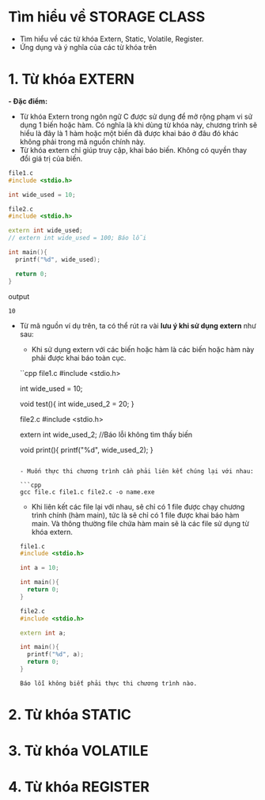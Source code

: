 # Tìm hiểu về STORAGE CLASS
- Tìm hiểu về các từ khóa Extern, Static, Volatile, Register.
- Ứng dụng và ý nghĩa của các từ khóa trên
# 1. Từ khóa EXTERN
**- Đặc điểm:**
  - Từ khóa Extern trong ngôn ngữ C được sử dụng để mở rộng phạm vi sử dụng 1 biến hoặc hàm. Có nghĩa là khi dùng từ khóa này, chương trình sẽ hiểu là đây là 1 hàm hoặc một biến đã được khai báo ở đâu đó khác không phải trong mã nguồn chính này.
  - Từ khóa extern chỉ giúp truy cập, khai báo biến. Không có quyền thay đổi giá trị của biến.
  ```cpp
  file1.c
  #include <stdio.h>
  
  int wide_used = 10;
  
  file2.c
  #include <stdio.h>
  
  extern int wide_used;
  // extern int wide_used = 100; Báo lỗi
  
  int main(){
    printf("%d", wide_used);
  
    return 0;
  }
  ```
  output
  ```
  10
  ```
- Từ mã nguồn ví dụ trên, ta có thể rút ra vài **lưu ý khi sử dụng extern** như sau:
  - Khi sử dụng extern với các biến hoặc hàm là các biến hoặc hàm này phải được khai báo toàn cục.

  ``cpp
  file1.c
  #include <stdio.h>
  
  int wide_used = 10;
  
  void test(){
    int wide_used_2 = 20;
  }
  
  file2.c
  #include <stdio.h>
  
  extern int wide_used_2; //Báo lỗi không tìm thấy biến
  
  void print(){
    printf("%d", wide_used_2);
  }
  ```

  - Muốn thực thi chương trình cần phải liên kết chúng lại với nhau:

  ```cpp
  gcc file.c file1.c file2.c -o name.exe
  ```

  - Khi liên kết các file lại với nhau, sẽ chỉ có 1 file được chạy chương trình chính (hàm main), tức là sẽ chỉ có 1 file được khai báo hàm main. Và thông thường file chứa hàm main sẽ là các file sử dụng từ khóa extern.


  ```cpp
  file1.c
  #include <stdio.h>
  
  int a = 10;
  
  int main(){
    return 0;
  }
  
  file2.c
  #include <stdio.h>
  
  extern int a;
  
  int main(){
    printf("%d", a);
    return 0;
  }
  ```
  ```
  Báo lỗi không biết phải thực thi chương trình nào.
  ```

# 2. Từ khóa STATIC
# 3. Từ khóa VOLATILE
# 4. Từ khóa REGISTER
